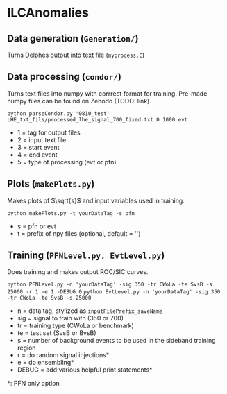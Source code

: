 # ILCAnomalies

## Data generation (`Generation/`)
Turns Delphes output into text file (`myprocess.C`)

## Data processing (`condor/`)
Turns text files into numpy with corrrect format for training.
Pre-made numpy files can be found on Zenodo (TODO: link).

`python parseCondor.py '0810_test' LHE_txt_fils/processed_lhe_signal_700_fixed.txt 0 1000 evt`
* 1 = tag for output files 
* 2 = input text file 
* 3 = start event 
* 4 = end event 
* 5 = type of processing (evt or pfn)

## Plots (`makePlots.py`)
Makes plots of $\sqrt{s}$ and input variables used in training.

`python makePlots.py -t yourDataTag -s pfn`
* s = pfn or evt 
* t = prefix of npy files (optional, default = '')


## Training (`PFNLevel.py, EvtLevel.py`)
Does training and makes output ROC/SIC curves.

`python PFNLevel.py -n 'yourDataTag' -sig 350 -tr CWoLa -te SvsB -s 25000 -r 1 -e 1 -DEBUG 0`
`python EvtLevel.py -n 'yourDataTag' -sig 350 -tr CWoLa -te SvsB -s 25000`
* n = data tag, stylized as `inputFilePrefix_saveName`
* sig = signal to train with (350 or 700)
* tr = training type (CWoLa or benchmark)
* te = test set (SvsB or BvsB)
* s = number of background events to be used in the sideband training region 
* r = do random signal injections\*
* e = do ensembling\*
* DEBUG = add various helpful print statements\*

\*: PFN only option


